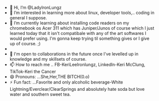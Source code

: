 - 👋 Hi, I’m @LadyIronLungz
- 👀 I’m interested in learning more about linux, developer tools,.. coding in general I suppose. 
- 🌱 I’m currently learning about installing code readers on my chromebook os Acer 311 which has Juniper/Junos of course which I just learned today that it isn't compatibale with any of the art softwares I would prefer using. I'm gonna keep trying til something gives or I give up of course. ;)
-  
- 💞️ I'm open to collaborations in the future once I've levelled up in knowledge and my skillsets of course. 
- 📫 How to reach me .. FB-KeriLeeIronlungz, LinkedIn-Keri McClung, TikTok-Keri the Cancer
- 😄 Pronouns: ...She,Her,THE BITCH(0.o)
- ⚡ Fun fact: ...Favorite and only alcoholic beverage-White Lightning/Everclear/ClearSprings and absolutely hate soda but love water and southern sweet tea.
  

